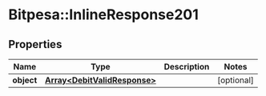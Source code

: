 # Bitpesa::InlineResponse201

## Properties
Name | Type | Description | Notes
------------ | ------------- | ------------- | -------------
**object** | [**Array&lt;DebitValidResponse&gt;**](DebitValidResponse.md) |  | [optional] 


